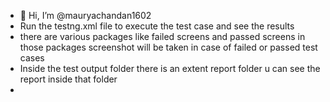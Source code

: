 - 👋 Hi, I’m @mauryachandan1602
- Run the testng.xml file to execute the test case and see the results
- there are various packages like failed screens and passed screens in those packages screenshot will be taken in case of failed or passed test cases
- Inside the test output folder there is an extent report folder u can see the report inside that folder
- 
